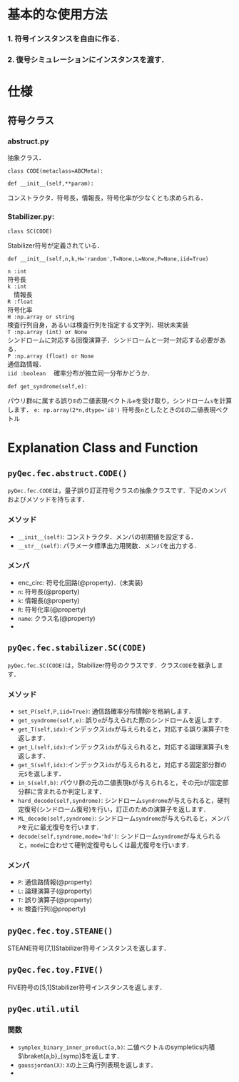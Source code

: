# 基本的な使用方法

### 1. 符号インスタンスを自由に作る．  
### 2. 復号シミュレーションにインスタンスを渡す．

# 仕様
## 符号クラス
### abstruct.py
抽象クラス．
```
class CODE(metaclass=ABCMeta):
```

``` 
def __init__(self,**param):
```
コンストラクタ．符号長，情報長，符号化率が少なくとも求められる．

### Stabilizer.py: 
```
class SC(CODE)
```
Stabilizer符号が定義されている．
```
def __init__(self,n,k,H='random',T=None,L=None,P=None,iid=True)
```

`n :int`  
  符号長  
`k :int`  
　情報長  
`R :float`  
  符号化率  
`H :np.array or string`  
  検査行列自身，あるいは検査行列を指定する文字列．現状未実装  
`T :np.array (int) or None`  
  シンドロームに対応する回復演算子．シンドロームと一対一対応する必要がある．  
`P :np.array (float) or None`  
  通信路情報．  
`iid :boolean`
　確率分布が独立同一分布かどうか．  

```
def get_syndrome(self,e):
```
パウリ群`G`に属する誤り`E`の二値表現ベクトル`e`を受け取り，シンドローム`s`を計算します．
`e: np.array(2*n,dtype='i8')`
  符号長`n`としたときの`E`の二値表現ベクトル  

# Explanation Class and Function
## `pyQec.fec.abstruct.CODE()`
`pyQec.fec.CODE`は，量子誤り訂正符号クラスの抽象クラスです．下記のメンバおよびメソッドを持ちます．
### メソッド
- `__init__(self)`: コンストラクタ．メンバの初期値を設定する．
- `__str__(self)`: パラメータ標準出力用関数．メンバを出力する．
### メンバ
- enc_circ: 符号化回路(@property)．(未実装)
- `n`: 符号長(@property)
- `k`: 情報長(@property)
- `R`: 符号化率(@property)
- `name`: クラス名(@property)
-
## `pyQec.fec.stabilizer.SC(CODE)`
`pyQec.fec.SC(CODE)`は，Stabilizer符号のクラスです．クラス`CODE`を継承します．
### メソッド
- `set_P(self,P,iid=True)`: 通信路確率分布情報`P`を格納します．
- `get_syndrome(self,e)`: 誤り`e`が与えられた際のシンドロームを返します．
- `get_T(self,idx)`:インデックス`idx`が与えられると，対応する誤り演算子`T`を返します．
- `get_L(self,idx)`:インデックス`idx`が与えられると，対応する論理演算子`L`を返します．
- `get_S(self,idx)`:インデックス`idx`が与えられると，対応する固定部分群の元`S`を返します．
- `in_S(self,b)`: パウリ群の元の二値表現`b`が与えられると，その元`b`が固定部分群に含まれるか判定します．
- `hard_decode(self,syndrome)`: シンドローム`syndrome`が与えられると，硬判定復号(シンドローム復号)を行い，訂正のための演算子を返します．
- `ML_decode(self,syndrome)`: シンドローム`syndrome`が与えられると，メンバ`P`を元に最尤復号を行います．
- `decode(self,syndrome,mode='hd')`: シンドローム`syndrome`が与えられると，`mode`に合わせて硬判定復号もしくは最尤復号を行います．

### メンバ
- `P`: 通信路情報(@property)
- `L`: 論理演算子(@property)
- `T`: 誤り演算子(@property)
- `H`: 検査行列(@property)

## `pyQec.fec.toy.STEANE()`
STEANE符号[7,1]Stabilizer符号インスタンスを返します．

## `pyQec.fec.toy.FIVE()`
FIVE符号の[5,1]Stabilizer符号インスタンスを返します．

## `pyQec.util.util`
### 関数
- `symplex_binary_inner_product(a,b)`: 二値ベクトルのsympletics内積$\braket{a,b}_{symp}$を返します．
- `gaussjordan(X)`: `X`の上三角行列表現を返します．
-
